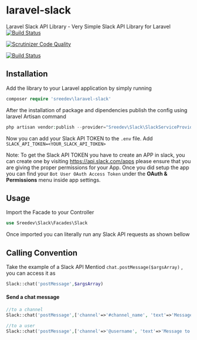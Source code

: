 # laravel-slack
Laravel Slack API Library - Very Simple Slack API Library for Laravel
[![Build Status](https://travis-ci.org/rsreedevan/laravel-slack.svg?branch=master)](https://travis-ci.org/rsreedevan/laravel-slack)

[![Scrutinizer Code Quality](https://scrutinizer-ci.com/g/rsreedevan/laravel-slack/badges/quality-score.png?b=master)](https://scrutinizer-ci.com/g/rsreedevan/laravel-slack/?branch=master)

[![Build Status](https://scrutinizer-ci.com/g/rsreedevan/laravel-slack/badges/build.png?b=master)](https://scrutinizer-ci.com/g/rsreedevan/laravel-slack/build-status/master)

## Installation 

Add the library to your Laravel application by simply running
```php 
composer require 'sreedev\laravel-slack' 
```

After the installation of package and dipendencies publish the config using laravel Artisan command
```php
php artisan vendor:publish --provider="Sreedev\Slack\SlackServiceProvider" --tag="config"
```

Now you can add your Slack API TOKEN to the ```.env``` file. Add ``` SLACK_API_TOKEN=<YOUR_SLACK_API_TOKEN> ``` 

Note: To get the Slack API TOKEN you have to create an APP in slack, you can create one by visiting https://api.slack.com/apps
please ensure that you are giving the proper permissions for your App. Once you did setup the app you can find your ``` Bot User OAuth Access Token ``` under
the **OAuth & Permissions** menu inside app settings.

## Usage 

Import the Facade to your Controller 

```php 
use Sreedev\Slack\Facades\Slack
```

Once imported you can literally run any Slack API requests as shown bellow 

## Calling Convention

Take the example of a Slack API Mentiod ```chat.postMessage($argsArray)``` , you can access it as 
```php 
Slack::chat('postMessage',$argsArray)
```

#### Send a chat message 

```php
//to a channel
Slack::chat('postMessage',['channel'=>'#channel_name', 'text'=>'Message to be send');

//to a user
Slack::chat('postMessage',['channel'=>'@username', 'text'=>'Message to be send');
```
